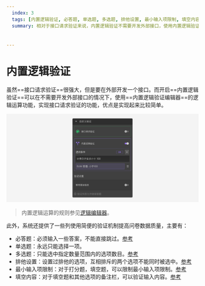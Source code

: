 ```yaml
---
  index: 3
  tags: [内置逻辑验证, 必答题, 单选题, 多选题, 排他设置, 最小输入项限制, 填空内容, 自定义验证]
  summary: 相对于接口请求验证来说，内置逻辑验证不需要开发外部接口，使用内置逻辑验证功能，实现接口请求验证的功能。


---
```







# 内置逻辑验证

虽然==接口请求验证==很强大，但是要在外部开发一个接口。而开启==内置逻辑验证==可以在不需要开发外部接口的情况下，使用==内置逻辑验证编辑器==的逻辑运算功能，实现接口请求验证的功能，优点是实现起来比较简单。

<img src='./assets/03build-inLogicValidation/built-in-logic.png'>

> 内置逻辑运算的规则参见[逻辑编辑器](../17advancedFunction/advancedLogicSetting/01logicSetting.md)。

此外，系统还提供了一些列使用简便的验证机制提高问卷数据质量，主要有：
+ 必答题：必须输入一些答案，不能直接跳过。[参考](../11nodeSettings/05questionGeneralSetting/01required.md)
+ 单选题：永远只能选择一项。
+ 多选题：只能选中指定数量范围内的选项数目。[参考](../11nodeSettings/05questionGeneralSetting/02multiChoice.md)
+ 排他设置：设置过排他的选项，互相排斥的两个选项不能同时被选中。[参考](../11nodeSettings/03optionSetting/02optionExclude.md)
+ 最小输入项限制：对于打分题，填空题，可以限制最小输入项限制。[参考](../11nodeSettings/05questionGeneralSetting/03inputLimits.md)
+ 填空内容：对于填空题和其他选项的备注栏，可以验证输入内容。[参考](../11nodeSettings/03optionSetting/04inputValidation.md)
